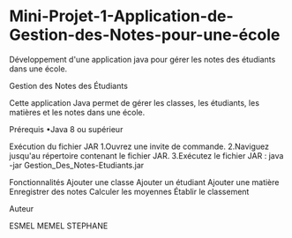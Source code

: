 # Mini-Projet-1-Application-de-Gestion-des-Notes-pour-une-école
Développement d'une application java pour gérer les notes des étudiants dans une école.

Gestion des Notes des Étudiants

Cette application Java permet de gérer les classes, les étudiants, les matières et les notes dans une école.

Prérequis
•Java 8 ou supérieur

Exécution du fichier JAR
1.Ouvrez une invite de commande.
2.Naviguez jusqu'au répertoire contenant le fichier JAR.
3.Exécutez le fichier JAR : java -jar Gestion_Des_Notes-Etudiants.jar

Fonctionnalités
Ajouter une classe
Ajouter un étudiant
Ajouter une matière
Enregistrer des notes
Calculer les moyennes
Établir le classement

Auteur

ESMEL MEMEL STEPHANE

